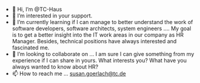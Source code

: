 - 👋 Hi, I’m @TC-Haus
- 👀 I’m interested in your support.
- 🌱 I’m currently learning if I can manage to better understand the work of software developers, software architects, system engineers .... My goal is to get a better insight into the IT work areas in our company as HR Manager. Besides, technical positions have always interested and fascinated me.
- 💞️ I’m looking to collaborate on ... I am sure I can give something from my experience if I can share in yours. What interests you? What have you always wanted to know about HR?
- 📫 How to reach me ... susan.goerlach@tc.de

<!---
TC-Haus/TC-Haus is a ✨ special ✨ repository because its `README.md` (this file) appears on your GitHub profile.
You can click the Preview link to take a look at your changes.
--->
